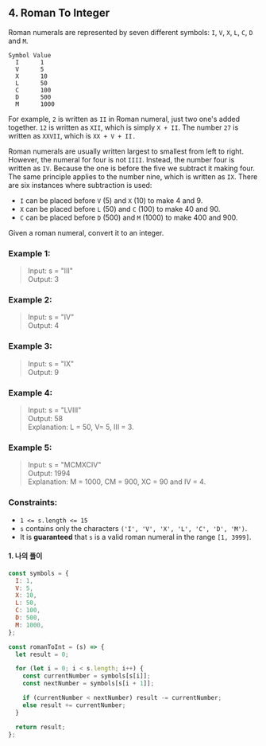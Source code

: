 ## 4. Roman To Integer

Roman numerals are represented by seven different symbols: `I`, `V`, `X`, `L`, `C`, `D` and `M`.

```
Symbol Value
  I      1
  V      5
  X      10
  L      50
  C      100
  D      500
  M      1000
```

For example, `2` is written as `II` in Roman numeral, just two one's added together. `12` is written as `XII`, which is simply `X + II`. The number `27` is written as `XXVII`, which is `XX + V + II.`

Roman numerals are usually written largest to smallest from left to right. However, the numeral for four is not `IIII`. Instead, the number four is written as `IV`. Because the one is before the five we subtract it making four. The same principle applies to the number nine, which is written as `IX`. There are six instances where subtraction is used:

- `I` can be placed before `V` (5) and `X` (10) to make 4 and 9.
- `X` can be placed before `L` (50) and `C` (100) to make 40 and 90.
- `C` can be placed before `D` (500) and `M` (1000) to make 400 and 900.

Given a roman numeral, convert it to an integer.

### <b>Example 1:</b>

> Input: s = "III" <br>
> Output: 3

### <b>Example 2:</b>

> Input: s = "IV" <br>
> Output: 4

### <b>Example 3:</b>

> Input: s = "IX" <br>
> Output: 9

### <b>Example 4:</b>

> Input: s = "LVIII" <br>
> Output: 58 <br>
> Explanation: L = 50, V= 5, III = 3.

### <b>Example 5:</b>

> Input: s = "MCMXCIV" <br>
> Output: 1994 <br>
> Explanation: M = 1000, CM = 900, XC = 90 and IV = 4.

### <b>Constraints:</b>

- `1 <= s.length <= 15`
- `s` contains only the characters `('I', 'V', 'X', 'L', 'C', 'D', 'M')`.
- It is <b>guaranteed</b> that `s` is a valid roman numeral in the range `[1, 3999]`.

#### <b>1. 나의 풀이</b>

```javascript
const symbols = {
  I: 1,
  V: 5,
  X: 10,
  L: 50,
  C: 100,
  D: 500,
  M: 1000,
};

const romanToInt = (s) => {
  let result = 0;

  for (let i = 0; i < s.length; i++) {
    const currentNumber = symbols[s[i]];
    const nextNumber = symbols[s[i + 1]];

    if (currentNumber < nextNumber) result -= currentNumber;
    else result += currentNumber;
  }

  return result;
};
```
